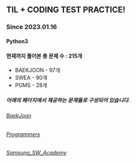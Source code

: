 ## TIL + CODING TEST PRACTICE!
### Since 2023.01.16
#### Python3
#### 현재까지 풀어본 총 문제 수 : 215개
- BAEKJOON - 97개
- SWEA - 90개
- PGMS - 28개

##### 아래의 페이지에서 제공하는 문제들로 구성되어 있습니다.
###### [BaekJoon](https://www.acmicpc.net/)  
###### [Programmers](https://programmers.co.kr/)  
###### [Samsung_SW_Academy](https://swexpertacademy.com/main/main.do)  
